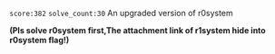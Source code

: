 `score:382` `solve_count:30`
An upgraded version of r0system

**(Pls solve r0system first,The attachment link of r1system hide into r0system flag!)**
